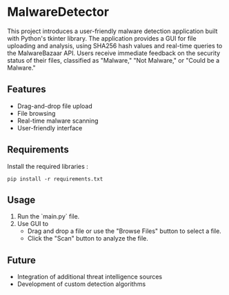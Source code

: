 # MalwareDetector

This project introduces a user-friendly malware detection application built with Python's tkinter library. The application provides a GUI for file uploading and analysis, using SHA256 hash values and real-time queries to the MalwareBazaar API. Users receive immediate feedback on the security status of their files, classified as "Malware," "Not Malware," or "Could be a Malware."


## Features

- Drag-and-drop file upload
- File browsing
- Real-time malware scanning
- User-friendly interface


## Requirements

Install the required libraries :
```
pip install -r requirements.txt
```

## Usage

<ol>
  <li>Run the `main.py` file.</li>
  <li>Use GUI to
    <ul>
      <li>Drag and drop a file or use the "Browse Files" button to select a file.</li>
      <li>Click the "Scan" button to analyze the file.</li>
    </ul>
  </li>
</ol>	

## Future 
  - Integration of additional threat intelligence sources
  - Development of custom detection algorithms
